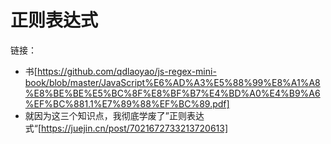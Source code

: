# 正则表达式

链接：

- 书[https://github.com/qdlaoyao/js-regex-mini-book/blob/master/JavaScript%E6%AD%A3%E5%88%99%E8%A1%A8%E8%BE%BE%E5%BC%8F%E8%BF%B7%E4%BD%A0%E4%B9%A6%EF%BC%881.1%E7%89%88%EF%BC%89.pdf]
- 就因为这三个知识点，我彻底学废了”正则表达式“[https://juejin.cn/post/7021672733213720613]
